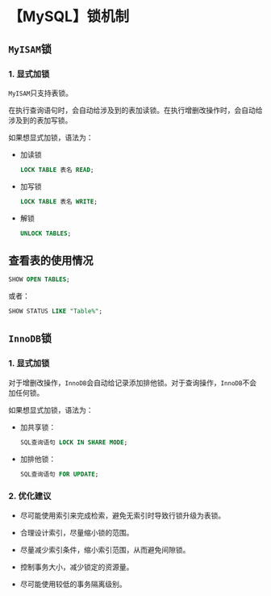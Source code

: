 # 【MySQL】锁机制


## `MyISAM`锁

### 1. 显式加锁

`MyISAM`只支持表锁。

在执行查询语句时，会自动给涉及到的表加读锁。在执行增删改操作时，会自动给涉及到的表加写锁。

如果想显式加锁，语法为：

- 加读锁

  ```sql
  LOCK TABLE 表名 READ;
  ```

- 加写锁
  
  ```sql
  LOCK TABLE 表名 WRITE;
  ```

- 解锁
  
  ```sql
  UNLOCK TABLES;
  ```

## 查看表的使用情况

```sql
SHOW OPEN TABLES;
```

或者：

```sql
SHOW STATUS LIKE "Table%";
```


## `InnoDB`锁

### 1. 显式加锁

对于增删改操作，`InnoDB`会自动给记录添加排他锁。对于查询操作，`InnoDB`不会加任何锁。

如果想显式加锁，语法为：

- 加共享锁：
  
  ```sql
  SQL查询语句 LOCK IN SHARE MODE;
  ```

- 加排他锁：
  
  ```sql
  SQL查询语句 FOR UPDATE;
  ```

### 2. 优化建议

- 尽可能使用索引来完成检索，避免无索引时导致行锁升级为表锁。

- 合理设计索引，尽量缩小锁的范围。

- 尽量减少索引条件，缩小索引范围，从而避免间隙锁。

- 控制事务大小，减少锁定的资源量。

- 尽可能使用较低的事务隔离级别。
